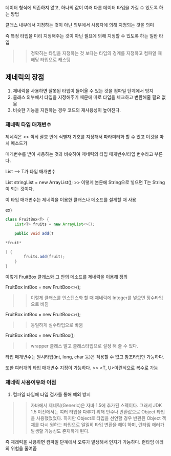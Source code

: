   

데이터 형식에 의존하지 않고, 하나의 값이 여러 다른 데이터 타입을 가질 수 있도록 하는 방법

클래스 내부에서 지정하는 것이 아닌 외부에서 사용자에 의해 지정되는 것을 의미

즉 특정 타입을 미리 지정해주는 것이 아닌 필요에 의해 지정할 수 있도록 하는 일반 타입

>> 정확히는 타입을 지정하는 것 보다는 타입의 경계를 지정하고 컴파일 때 해당 타입으로 캐스팅

## 제네릭의 장점

1. 제네릭을 사용하면 잘못된 타입이 들어올 수 있는 것을 컴파일 단계에서 방지
2. 클래스 외부에서 타입을 지정해주기 때문에 따로 타입을 체크하고 변환해줄 필요 없음
3. 비슷한 기능을 지원하는 경우 코드의 재사용성이 높아진다.

  

### 제네릭 타입 매개변수

제네릭은 <> 꺽쇠 괄호 안에 식별자 기호를 지정해서 파라미터화 할 수 있고 이것을 마치 메소드가

매개변수를 받아 사용하는 것과 비슷하여 제네릭의 타입 매개변수/타입 변수라고 부른다.

List<T> —> T가 타입 매개변수

List<String> stringList = new ArrayList<String>(); >> 이렇게 본문에 String으로 넣으면 T는 String이 되는 것이다.

이 타입 매개변수는 제네릭을 이용한 클래스나 메소드를 설계할 때 사용

ex)

```Java
class FruitBox<T> {
    List<T> fruits = new ArrayList<>();

    public void add(T

*fruit*

) {
        fruits.add(fruit);
    }
}
```

이렇게 FruitBox 클래스와 그 안의 메소드를 제네릭을 이용해 정의

  

FruitBox<Integer> intBox = new FruitBox<>();

>> 이렇게 클래스를 인스턴스화 할 때 제네릭에 Integer를 넣으면 정수타입으로 바뀜

FruitBox<Double> intBox = new FruitBox<>();

>> 동일하게 실수타입으로 바뀜

FruitBox<Apple> intBox = new FruitBox<Apple>();

>> wrapper 클래스 말고 클래스타입으로 설정 해 줄 수 있다.

  

타입 매개변수는 원시타입(int, long, char 등)은 적용할 수 없고 참조타입만 가능하다.

또한 여러개의 타입 매개변수 지정이 가능하다. >> <T, U>이런식으로 복수로 가능

  

### 제네릭 사용이유와 이점

1. 컴파일 타임에 타입 검사를 통해 예외 방지

>>자바에서 제네릭(Generic)은 자바 1.5에 추가된 스펙이다. 그래서 JDK 1.5 이전에서는 여러 타입을 다루기 위해 인수나 반환값으로 Object 타입을 사용했었었다. 하지만 Object로 타입을 선언할 경우 반환된 Object 객체를 다시 원하는 타입으로 일일히 타입 변환을 해야 하며, 런타임 에러가 발생할 가능성도 존재하게 된다.

즉 제레릭을 사용하면 컴파일 단계에서 오류가 발생해서 인지가 가능하다. 런타임 에러의 위험을 줄여줌